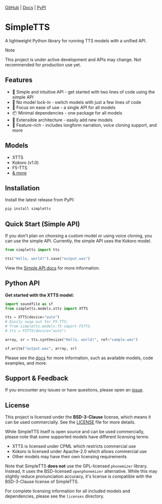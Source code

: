 [GitHub](https://github.com/fakerybakery/simpletts) | [Docs](https://fakerybakery.github.io/simpletts/) | [PyPI](https://pypi.org/project/simpletts/)

# SimpleTTS

A lightweight Python library for running TTS models with a unified API.

> [!NOTE]
> This project is under active development and APIs may change. Not recommended for production use yet.

## Features

- 🚀 Simple and intuitive API - get started with two lines of code using the simple API
- 🔄 No model lock-in - switch models with just a few lines of code
- 🎯 Focus on ease of use - a single API for all models
- 📦 Minimal dependencies - one package for all models
- 🔌 Extensible architecture - easily add new models
- 💎 Feature-rich - includes longform narration, voice cloning support, and more

## Models

- XTTS
- Kokoro (v1.0)
- F5-TTS
- [& more](https://fakerybakery.github.io/simpletts/models/)

## Installation

Install the latest release from PyPI:

```bash
pip install simpletts
```

## Quick Start (Simple API)

If you don't plan on choosing a custom model or using voice cloning, you can use the simple API. Currently, the simple API uses the Kokoro model.

```python
from simpletts import tts

tts("Hello, world!").save("output.wav")
```

View the [Simple API docs](https://fakerybakery.github.io/simpletts/simple/) for more information.

## Python API

**Get started with the XTTS model:**

```python
import soundfile as sf
from simpletts.models.xtts import XTTS

tts = XTTS(device="auto")
# Easily swap out for F5-TTS:
# from simpletts.models.f5 import F5TTS
# tts = F5TTS(device="auto")

array, sr = tts.synthesize("Hello, world!", ref="sample.wav")

sf.write("output.wav", array, sr)
```

Please see the [docs](https://fakerybakery.github.io/simpletts/) for more information, such as available models, code examples, and more.

## Support & Feedback

If you encounter any issues or have questions, please open an [issue](https://github.com/fakerybakery/simpletts/issues).

## License

This project is licensed under the **BSD-3-Clause** license, which means it can be used commercially. See the [LICENSE](LICENSE) file for more details.

While SimpleTTS itself is open source and can be used commercially, please note that some supported models have different licensing terms:

- XTTS is licensed under CPML which restricts commercial use
- Kokoro is licensed under Apache-2.0 which allows commercial use
- Other models may have their own licensing requirements

Note that SimpleTTS **does not** use the GPL-licensed `phonemizer` library. Instead, it uses the BSD-licensed `openphonemizer` alternative. While this may slightly reduce pronunciation accuracy, it's license is compatible with the BSD-3-Clause license of SimpleTTS.

For complete licensing information for all included models and dependencies, please see the `licenses` directory.

